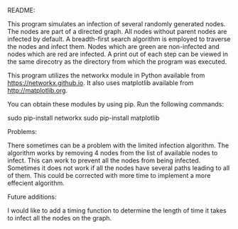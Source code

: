 README:

This program simulates an infection of several randomly generated nodes. The nodes are part of a directed graph. All nodes without parent nodes are infected by default. A breadth-first search algorithm is employed to traverse the nodes and infect them. Nodes which are green are non-infected and nodes which are red are infected. A print out of each step can be viewed in the same direcotry as the directory from which the program was executed.

This program utilizes the networkx module in Python available from https://networkx.github.io. It also uses matplotlib available from http://matplotlib.org.

You can obtain these modules by using pip. Run the following commands:

sudo pip-install networkx
sudo pip-install matplotlib

Problems:

There sometimes can be a problem with the limited infection algorithm. The algorithm works by removing 4 nodes from the list of available nodes to infect. This can work to prevent all the nodes from being infected. Sometimes it does not work if all the nodes have several paths leading to all of them. This could be corrected with more time to implement a more effecient algorithm.

Future additions:

I would like to add a timing function to determine the length of time it takes to infect all the nodes on the graph.